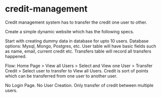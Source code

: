 # credit-management
Credit management system has to transfer the credit one user to other.

Create a simple dynamic website which has the following specs.

Start with creating dummy data in database for upto 10 users.
Database options: Mysql, Mongo, Postgres, etc. User table will
have basic fields such as name, email, current credit etc. Transfers
table will record all transfers happened.

Flow: Home Page > View all Users > Select and View one User >
Transfer Credit > Select user to transfer to View all Users. Credit
is sort of points which can be transferred from one user to another
user.

No Login Page. No User Creation. Only transfer of credit between
multiple users.
